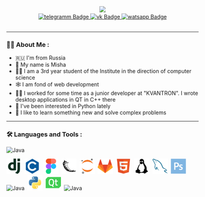 <div id="header" align="center">
  <img src="https://media.giphy.com/media/wwg1suUiTbCY8H8vIA/giphy-downsized-large.gif" width="301">
</div>
<div id="badges" align="center">
  <a href="t-do.ru/misha_dianov">
    <img src="https://img.shields.io/badge/TELEGRAM-blue?style=for-the-badge&logo=telegram&logoColor=white%22%20alt=%22Twitter%20Badge" alt="telegramm Badge"/>
  </a>
  <a href="https://vk.com/kishmi">
    <img src="https://img.shields.io/badge/VK-blue?style=for-the-badge&logo=VK&logoColor=white" alt="vk Badge"/>
  </a>
  <a href="https://wa.me/+79308719557">
  <img src="https://img.shields.io/badge/WhatsApp-brightgreen?style=for-the-badge&logo=WhatsApp&logoColor=white" alt="watsapp Badge"/>
  </a>
</div>
<div id="schet" align="center">
  <img src="https://komarev.com/ghpvc/?username=Sitinger&style=flat-square&color=blue" alt=""/>
</div>




  
  ---
  
   ### :man_technologist: About Me :
  - :ru: I'm from Russia
  - :wave: My name is Misha
  - :student: I am a 3rd year student of the Institute in the direction of computer science
  - :spider_web: I am fond of web development
  - :man_technologist: I worked for some time as a junior developer at "KVANTRON". I wrote desktop applications in QT in C++ there
  - :snake: I've been interested in Python lately
  - :exploding_head: I like to learn something new and solve complex problems
  
 ---

### :hammer_and_wrench: Languages and Tools :


 
<img src="https://www.svgrepo.com/show/373535/css.svg" title="CSS3" alt="Java" width="40" height="40"/>&nbsp;
  
<img src="https://raw.githubusercontent.com/devicons/devicon/1119b9f84c0290e0f0b38982099a2bd027a48bf1/icons/django/django-plain.svg" title="Java" alt="Java" width="40" height="40"/>&nbsp;
<img src="https://raw.githubusercontent.com/devicons/devicon/1119b9f84c0290e0f0b38982099a2bd027a48bf1/icons/c/c-plain.svg" title="Java" alt="Java" width="40" height="40"/>&nbsp;
<img src="https://raw.githubusercontent.com/devicons/devicon/1119b9f84c0290e0f0b38982099a2bd027a48bf1/icons/figma/figma-original.svg" title="Java" alt="Java" width="40" height="40"/>&nbsp;
<img src="https://raw.githubusercontent.com/devicons/devicon/1119b9f84c0290e0f0b38982099a2bd027a48bf1/icons/flask/flask-original.svg" title="Java" alt="Java" width="40" height="40"/>&nbsp;
<img src="https://raw.githubusercontent.com/devicons/devicon/1119b9f84c0290e0f0b38982099a2bd027a48bf1/icons/jupyter/jupyter-original.svg" title="Java" alt="Java" width="40" height="40"/>&nbsp;
<img src="https://raw.githubusercontent.com/devicons/devicon/1119b9f84c0290e0f0b38982099a2bd027a48bf1/icons/gitlab/gitlab-original.svg" title="Java" alt="Java" width="40" height="40"/>&nbsp;
<img src="https://raw.githubusercontent.com/devicons/devicon/1119b9f84c0290e0f0b38982099a2bd027a48bf1/icons/html5/html5-original.svg" title="Java" alt="Java" width="40" height="40"/>&nbsp;
<img src="https://raw.githubusercontent.com/devicons/devicon/1119b9f84c0290e0f0b38982099a2bd027a48bf1/icons/linux/linux-plain.svg" title="Java" alt="Java" width="40" height="40"/>&nbsp;
<img src="https://raw.githubusercontent.com/devicons/devicon/1119b9f84c0290e0f0b38982099a2bd027a48bf1/icons/mysql/mysql-original.svg" title="Java" alt="Java" width="40" height="40"/>&nbsp;
<img src="https://raw.githubusercontent.com/devicons/devicon/1119b9f84c0290e0f0b38982099a2bd027a48bf1/icons/photoshop/photoshop-plain.svg" title="Java" alt="Java" width="40" height="40"/>&nbsp;
<img src="https://upload.wikimedia.org/wikipedia/commons/thumb/1/1d/PyCharm_Icon.svg/512px-PyCharm_Icon.svg.png" title="Java" alt="Java" width="40" height="40"/>&nbsp;
<img src="https://raw.githubusercontent.com/devicons/devicon/1119b9f84c0290e0f0b38982099a2bd027a48bf1/icons/python/python-original.svg" title="Java" alt="Java" width="40" height="40"/>&nbsp;
<img src="https://raw.githubusercontent.com/devicons/devicon/1119b9f84c0290e0f0b38982099a2bd027a48bf1/icons/qt/qt-original.svg" title="Java" alt="Java" width="40" height="40"/>&nbsp;
<img src="https://cdn-icons-png.flaticon.com/512/6132/6132222.png" title="Java" alt="Java" width="40" height="40"/>&nbsp;
